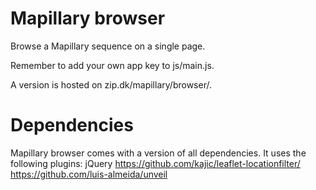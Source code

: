 # Mapillary browser
Browse a Mapillary sequence on a single page.

Remember to add your own app key to js/main.js.

A version is hosted on zip.dk/mapillary/browser/.

# Dependencies
Mapillary browser comes with a version of all dependencies.
It uses the following plugins:
jQuery
https://github.com/kajic/leaflet-locationfilter/
https://github.com/luis-almeida/unveil
